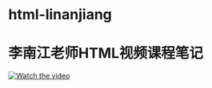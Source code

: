 # html-linanjiang
# 李南江老师HTML视频课程笔记

[![Watch the video](https://i.imgur.com/vKb2F1B.png)](mov_bbb.mp4)
